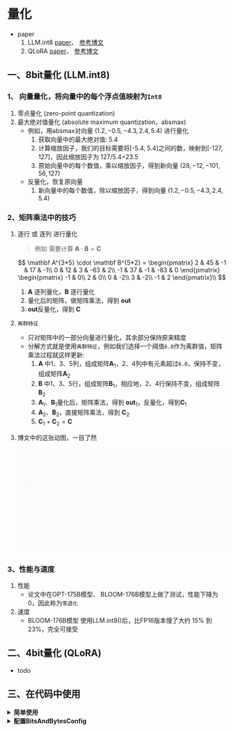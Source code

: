 # 量化

- paper
    1. LLM.int8 [paper](https://arxiv.org/abs/2208.07339)、 [参考博文](https://huggingface.co/blog/zh/hf-bitsandbytes-integration)
    2. QLoRA [paper](https://arxiv.org/abs/2305.14314)、 [参考博文](https://huggingface.co/blog/4bit-transformers-bitsandbytes)

## 一、8bit量化 (LLM.int8)

### 1、 向量量化，将向量中的每个浮点值映射为`Int8`
1. 零点量化 (zero-point quantization)
2. 最大绝对值量化 (absolute maximum quantization，absmax)
    - 例如，用absmax对向量 $(1.2, -0.5, -4.3, 2.4, 5.4)$ 进行量化
        1. 获取向量中的最大绝对值: 5.4
        2. 计算缩放因子，我们的目标需要将[-5.4, 5.4]之间的数，映射到[-127, 127]，因此缩放因子为 127/5.4=23.5
        3. 原始向量中的每个数值，乘以缩放因子，得到新向量 $(28, -12, -101, 56, 127)$
    - 反量化，恢复原向量
        1. 新向量中的每个数值，除以缩放因子，得到向量 $(1.2, -0.5, -4.3, 2.4, 5.4)$
### 2、矩阵乘法中的技巧
1. 逐行 或 逐列 进行量化
    > 例如 需要计算 $\mathbf A \cdot \mathbf B = \mathbf C$

    $$
    \mathbf A^{3*5} \cdot \mathbf B^{5*2} = 
    \begin{pmatrix}
        2 & 45 & -1 & 17 & -1\\
        0 & 12 & 3 & -63 & 2\\
        -1 & 37 & -1 & -83 & 0
    \end{pmatrix}
    \begin{pmatrix}
        -1 & 0\\
        2 & 0\\
        0 & -2\\
        3 & -2\\
        -1 & 2
    \end{pmatrix}\\
    $$

    1. $\mathbf A$ 逐列量化，$\mathbf B$ 逐行量化
    2. 量化后的矩阵，做矩阵乘法，得到 $\mathbf {out}$
    3. $\mathbf {out}$反量化，得到 $\mathbf C$
2. `离群特征`
    - 只对矩阵中的一部分向量进行量化，其余部分保持原来精度
    - 分解方式就是使用`离群特征`，例如我们选择一个阈值`6.0`作为离群值，矩阵乘法过程就这样更新:
        1. $\mathbf A$ 中1、3、5列，组成矩阵$\mathbf A_1$，2、4列中有元素超过`6.0`，保持不变，组成矩阵$\mathbf A_2$
        2. $\mathbf B$ 中1、3、5行，组成矩阵$\mathbf B_1$，相应地，2、4行保持不变，组成矩阵$\mathbf B_2$
        3. $\mathbf A_1$、$\mathbf B_1$量化后，矩阵乘法，得到 $\mathbf {out}_1$，反量化，得到$\mathbf C_1$
        4. $\mathbf A_2$、$\mathbf B_2$，直接矩阵乘法，得到 $\mathbf C_2$
        5. $\mathbf C_1 + \mathbf C_2 = \mathbf C$

3. 博文中的这张动图，一目了然

    ![Mixed-int8.gif](../jpgs/Mixed-int8.gif) 

### 3、性能与速度
1. 性能
    - 论文中在OPT-175B模型、 BLOOM-176B模型上做了测试，性能下降为0，因此称为`零退化`
2. 速度
    - BLOOM-176B模型 使用LLM.int8()后，比FP16版本慢了大约 15% 到 23%，完全可接受

## 二、4bit量化 (QLoRA)
- todo

## 三、在代码中使用
<details>
<summary><b>简单使用</b></summary>

```python
from transformers import AutoModelForCausalLM

# 8bit量化
model_int8 = AutoModelForCausalLM.from_pretrained(model_id, load_in_8bit=True, device_map="auto")

# 4bit量化
model_int4 = AutoModelForCausalLM.from_pretrained(model_id, load_in_4bit=True, device_map="auto")
```

</details>


<details>
<summary><b>配置BitsAndBytesConfig</b></summary>

```python
from transformers import BitsAndBytesConfig

int8_config = BitsAndBytesConfig(
    load_in_8bit = True,
    llm_int8_threshold = 6.0,             # 指定阈值，来选择离群特征
    llm_int8_has_fp16_weight = False,     # 推理阶段，设置为False，只存储量化后的参数，节省显存
)
model_int8 = AutoModelForCausalLM.from_pretrained(model_id, quantization_config=int8_config)


nf4_config = BitsAndBytesConfig(
   load_in_4bit=True,
   bnb_4bit_quant_type="nf4",             # 两种量化方式nf4、fp4
   bnb_4bit_use_double_quant=True,        # 嵌套量化，每个参数可以额外节省 0.4 位
   bnb_4bit_compute_dtype=torch.bfloat16  # 更改计算数据类型，默认为torch.float32
)
model_nf4 = AutoModelForCausalLM.from_pretrained(model_id, quantization_config=nf4_config)
```

</details>